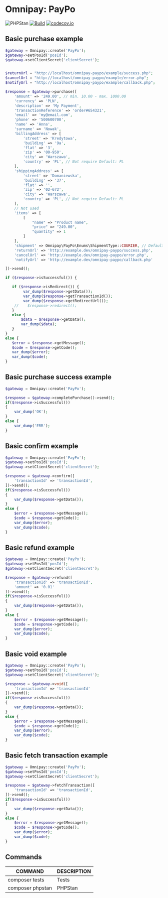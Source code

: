 # Omnipay: PayPo

![PHPStan](https://img.shields.io/badge/PHPStan-level%205-brightgreen.svg?style=flat) [![Build](https://github.com/sylapi/omnipay-paypo/actions/workflows/build.yaml/badge.svg?event=push)](https://github.com/sylapi/omnipay-paypo/actions/workflows/build.yaml) [![codecov.io](https://codecov.io/github/sylapi/omnipay-paypo/coverage.svg)](https://codecov.io/github/sylapi/omnipay-paypo/)

## Basic purchase example

```php
$gateway = Omnipay::create('PayPo');
$gateway->setPosId('posId');
$gateway->setClientSecret('clientSecret');


$returnUrl = "http://localhost/omnipay-paypo/example/success.php";
$cancelUrl = "http://localhost/omnipay-paypo/example/error.php";
$notifyUrl = "http://localhost/omnipay-paypo/example/callback.php";

$response = $gateway->purchase([
    'amount' => '249.00', // min. 10.00 - max. 1000.00
    'currency' => 'PLN',
    'description' => 'My Payment',
    'transactionReference' => 'order#654321',
    'email' => 'my@email.com',
    'phone' => '500600700',
    'name' => 'Anna',
    'surname' => 'Nowak',
    'billingAddress' => [
        'street' => 'Kredytowa',
        'building' => '9a',
        'flat' => '3',
        'zip' => '00-950',
        'city' => 'Warszawa',
        'country' => 'PL', // Not require Default: PL
    ],
    'shippingAddress' => [
        'street' => 'Domaniewska',
        'building' => '37',
        'flat' => '',
        'zip' => '02-672',
        'city' => 'Warszawa',
        'country' => 'PL', // Not require Default: PL
    ],
    // Not used
    'items' => [
        [
            "name" => "Product name",
            "price" => "249.00",
            "quantity" => 1
        ]
    ],
    'shipment' => Omnipay\PayPo\Enums\ShipmentType::COURIER, // Default: 0 (COURIER)
    'returnUrl' => 'http://example.dev/omnipay-paypo/success.php',
    'cancelUrl' => 'http://example.dev/omnipay-paypo/error.php',
    'notifyUrl' => 'http://example.dev/omnipay-paypo/callback.php'

])->send();

if ($response->isSuccessful()) {

   if ($response->isRedirect()) {
        var_dump($response->getData());
        var_dump($response->getTransactionId());
        var_dump($response->getRedirectUrl());
    //    $response->redirect();
   }
   else {
       $data = $response->getData();
       var_dump($data);
   }
}
else {
   $error = $response->getMessage();
   $code = $response->getCode();
   var_dump($error);
   var_dump($code);
}
```

## Basic purchase success example

```php
$gateway = Omnipay::create('PayPo');

$response = $gateway->completePurchase()->send();
if($response->isSuccessful())
{
    var_dump('OK');
}
else {
    var_dump('ERR');
}
```

## Basic confirm example

```php
$gateway = Omnipay::create('PayPo');
$gateway->setPosId('posId');
$gateway->setClientSecret('clientSecret');

$response = $gateway->confirm([
    'transactionId' => 'transactionId',
])->send();
if($response->isSuccessful())
{
    var_dump($response->getData());
}
else {
    $error = $response->getMessage();
    $code = $response->getCode();
    var_dump($error);
    var_dump($code);
}
```

## Basic refund example

```php
$gateway = Omnipay::create('PayPo');
$gateway->setPosId('posId');
$gateway->setClientSecret('clientSecret');

$response = $gateway->refund([
    'transactionId' => 'transactionId',
    'amount' => '0.01'
])->send();
if($response->isSuccessful())
{
    var_dump($response->getData());
}
else {
    $error = $response->getMessage();
    $code = $response->getCode();
    var_dump($error);
    var_dump($code);
}
```

## Basic void example

```php
$gateway = Omnipay::create('PayPo');
$gateway->setPosId('posId');
$gateway->setClientSecret('clientSecret');

$response = $gateway->void([
    'transactionId' => 'transactionId'
])->send();
if($response->isSuccessful())
{
    var_dump($response->getData());
}
else {
    $error = $response->getMessage();
    $code = $response->getCode();
    var_dump($error);
    var_dump($code);
}
```

## Basic fetch transaction example

```php
$gateway = Omnipay::create('PayPo');
$gateway->setPosId('posId');
$gateway->setClientSecret('clientSecret');

$response = $gateway->fetchTransaction([
    'transactionId' => 'transactionId',
])->send();
if($response->isSuccessful())
{
    var_dump($response->getData());
}
else {
    $error = $response->getMessage();
    $code = $response->getCode();
    var_dump($error);
    var_dump($code);
}
```

## Commands

| COMMAND | DESCRIPTION |
| ------ | ------ |
| composer tests | Tests |
| composer phpstan |  PHPStan |